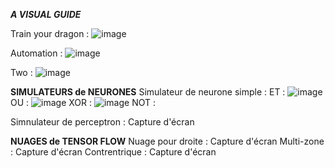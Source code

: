 ***A VISUAL GUIDE***

Train your dragon : 
![image](https://github.com/user-attachments/assets/ae3a10ad-6154-4ffc-a0de-a86c6b49a3e4)



Automation : 
![image](https://github.com/user-attachments/assets/81e25355-3664-4565-97c7-704565522251)



Two : 
![image](https://github.com/user-attachments/assets/88ba4e49-2e1d-45f3-8496-e712957bf7a1)


**SIMULATEURS de NEURONES**
Simulateur de neurone simple : ET : ![image](https://github.com/user-attachments/assets/179a6029-0189-4331-8471-776c74f16dbb)
OU : ![image](https://github.com/user-attachments/assets/632cf392-5a67-44b8-b0c9-cd1b0acc4968)
XOR : ![image](https://github.com/user-attachments/assets/d428537d-80b3-46fa-a753-0f603113e9a6)
NOT : 

Simnulateur de perceptron : Capture d'écran

**NUAGES de TENSOR FLOW**
Nuage pour droite : Capture d'écran
Multi-zone : Capture d'écran
Contrentrique : Capture d'écran

